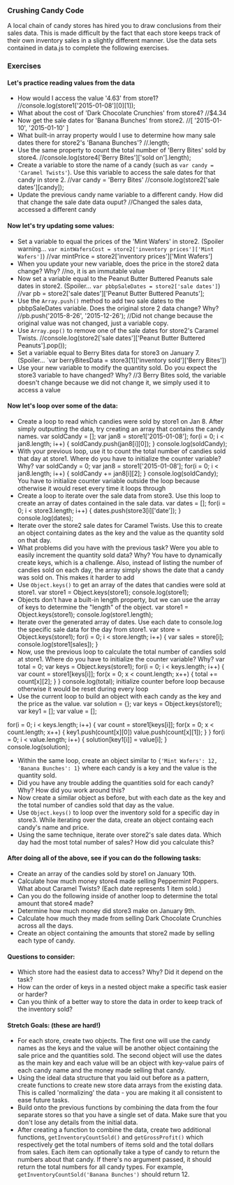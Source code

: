 ### Crushing Candy Code

A local chain of candy stores has hired you to draw conclusions from their sales data. This is made difficult by the fact that each store keeps track of their own inventory sales in a slightly different manner. Use the data sets contained in data.js to complete the following exercises.

### Exercises

#### Let's practice reading values from the data
 - How would I access the value '4.63' from store1?
 //console.log(store1['2015-01-08'][0][1]);
 - What about the cost of 'Dark Chocolate Crunchies' from store4?
 //$4.34
 - Now get the sale dates for 'Banana Bunches' from store2.
 //[ '2015-01-10', '2015-01-10' ]
 - What built-in array property would I use to determine how many sale dates there for store2's 'Banana Bunches'?
 //.length;
 - Use the same property to count the total number of 'Berry Bites' sold by store4.
 //console.log(store4['Berry Bites']['sold on'].length);
 - Create a variable to store the name of a candy (such as `var candy = 'Caramel Twists'`). Use this variable to access the sale dates for that candy in store 2.
//var candy = 'Berry Bites'
//console.log(store2['sale dates'][candy]);
 - Update the previous candy name variable to a different candy. How did that change the sale date data ouput?
 //Changed the sales data, accessed a different candy

#### Now let's try updating some values:
 - Set a variable to equal the prices of the 'Mint Wafers' in store2. (Spoiler warning... `var mintWafersCost = store2['inventory prices']['Mint Wafers']`)
 //var mintPrice = store2['inventory prices']['Mint Wafers']
 - When you update your new variable, does the price in the store2 data change? Why?
 //no, it is an immutable value
 - Now set a variable equal to the Peanut Butter Buttered Peanuts sale dates in store2. (Spoiler... `var pbbpSaleDates = store2['sale dates']`)
 //var pb = store2['sale dates']['Peanut Butter Buttered Peanuts'];
 - Use the `Array.push()` method to add two sale dates to the pbbpSaleDates variable. Does the original store 2 data change? Why?
 //pb.push('2015-8-26', '2015-12-26');
 //Did not change because the original value was not changed, just a variable copy.
 - Use `Array.pop()` to remove one of the sale dates for store2's Caramel Twists.
 //console.log(store2['sale dates']['Peanut Butter Buttered Peanuts'].pop());
 - Set a variable equal to Berry Bites data for store3 on January 7. (Spoiler... `var berryBitesData = store3[1]['inventory sold']['Berry Bites'])
 - Use your new variable to modify the quantity sold. Do you expect the store3 variable to have changed? Why?
 //3 Berry Bites sold, the variable doesn't change because we did not change it, we simply used it to access a value

#### Now let's loop over some of the data:
 - Create a loop to read which candies were sold by store1 on Jan 8. After simply outputting the data, try creating an array that contains the candy names.
 var soldCandy = [];
var jan8 = store1['2015-01-08'];
for(i = 0; i < jan8.length; i++) {
  soldCandy.push(jan8[i][0]);
}
console.log(soldCandy);
 - With your previous loop, use it to count the total number of candies sold that day at store1. Where do you have to initialize the counter variable? Why?
 var soldCandy = 0;
var jan8 = store1['2015-01-08'];
for(i = 0; i < jan8.length; i++) {
  soldCandy += jan8[i][2];
}
console.log(soldCandy);
You have to initialize counter variable outside the loop because otherwise it would reset every time it loops through
 - Create a loop to iterate over the sale data from store3. Use this loop to create an array of dates contained in the sale data.
 var dates = [];
for(i = 0; i < store3.length; i++) {
dates.push(store3[i]['date']);
}
console.log(dates);
 - Iterate over the store2 sale dates for Caramel Twists. Use this to create an object containing dates as the key and the value as the quantity sold on that day.
 - What problems did you have with the previous task? Were you able to easily increment the quantity sold data? Why?
 You have to dynamically create keys, which is a challenge. Also, instead of listing the number of candies sold on each day, the array simply shows the date that a candy was sold on. This makes it harder to add
 - Use `Object.keys()` to get an array of the dates that candies were sold at store1.
 var store1 = Object.keys(store1);
console.log(store1);
 - Objects don't have a built-in length property, but we can use the array of keys to determine the "length" of the object.
 var store1 = Object.keys(store1);
console.log(store1.length);
 - Iterate over the generated array of dates. Use each date to console.log the specific sale data for the day from store1.
 var store = Object.keys(store1);
for(i = 0; i < store.length; i++) {
  var sales = store[i];
  console.log(store1[sales]);
}
 - Now, use the previous loop to calculate the total number of candies sold at store1. Where do you have to initialize the counter variable? Why?
 var total = 0;
var keys = Object.keys(store1);
for(i = 0; i < keys.length; i++) {
  var count = store1[keys[i]];
  for(x = 0; x < count.length; x++) {
    total += count[x][2];
  }
}
console.log(total);
initialize counter before loop because otherwise it would be reset during every loop
 - Use the current loop to build an object with each candy as the key and the price as the value.
var solution = {};
var keys = Object.keys(store1);
var key1 = [];
var value = [];

for(i = 0; i < keys.length; i++) {
  var count = store1[keys[i]];
  for(x = 0; x < count.length; x++) {
    key1.push(count[x][0])
    value.push(count[x][1]);
  }
}
for(i = 0; i < value.length; i++) {
  solution[key1[i]] = value[i];
}
console.log(solution);
 - Within the same loop, create an object similar to `{'Mint Wafers': 12, 'Banana Bunches': 1}` where each candy is a key and the value is the quantity sold.
 - Did you have any trouble adding the quantities sold for each candy? Why? How did you work around this?
 - Now create a similar object as before, but with each date as the key and the total number of candies sold that day as the value.
 - Use `Object.keys()` to loop over the inventory sold for a specific day in store3. While iterating over the data, create an object containg each candy's name and price.
 - Using the same technique, iterate over store2's sale dates data. Which day had the most total number of sales? How did you calculate this?

#### After doing all of the above, see if you can do the following tasks:
 - Create an array of the candies sold by store1 on January 10th.
 - Calculate how much money store4 made selling Peppermint Poppers. What about Caramel Twists? (Each date represents 1 item sold.)
 - Can you do the following inside of another loop to determine the total amount that store4 made?
 - Determine how much money did store3 make on January 9th.
 - Calculate how much they made from selling Dark Chocolate Crunchies across all the days.
 - Create an object containing the amounts that store2 made by selling each type of candy.

#### Questions to consider:
 - Which store had the easiest data to access? Why? Did it depend on the task?
 - How can the order of keys in a nested object make a specific task easier or harder?
 - Can you think of a better way to store the data in order to keep track of the inventory sold?

#### Stretch Goals: (these are hard!)
 - For each store, create two objects. The first one will use the candy names as the keys and the value will be another object containing the sale price and the quantities sold. The second object will use the dates as the main key and each value will be an object with key-value pairs of each candy name and the money made selling that candy.
 - Using the ideal data structure that you laid out before as a pattern, create functions to create new store data arrays from the existing data. This is called 'normalizing' the data - you are making it all consistent to ease future tasks.
 - Build onto the previous functions by combining the data from the four separate stores so that you have a single set of data. Make sure that you don't lose any details from the initial data.
 - After creating a function to combine the data, create two additional functions, `getInventoryCountSold()` and `getGrossProfit()` which respectively get the total numbers of items sold and the total dollars from sales. Each item can optionally take a type of candy to return the numbers about that candy. If there's no argument passed, it should return the total numbers for all candy types. For example, `getInventoryCountSold('Banana Bunches')` should return 12.
